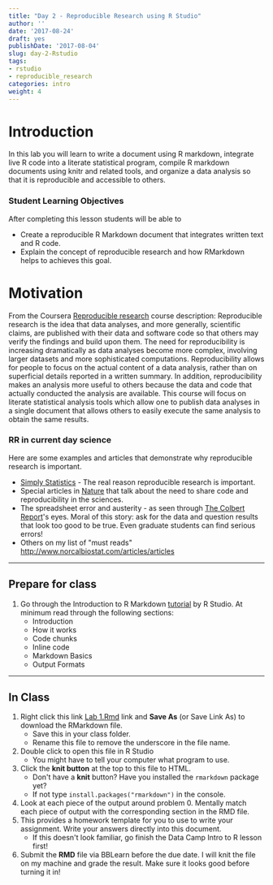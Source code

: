```yaml
---
title: "Day 2 - Reproducible Research using R Studio"
author: ''
date: '2017-08-24'
draft: yes
publishDate: '2017-08-04'
slug: day-2-Rstudio
tags:
- rstudio
- reproducible_research
categories: intro
weight: 4
---
```


# Introduction
In this lab you will learn to write a document using R markdown, integrate live R code into a literate statistical program, compile R markdown documents using knitr and related tools, and organize a data analysis so that it is reproducible and accessible to others.

### Student Learning Objectives
After completing this lesson students will be able to

* Create a reproducible R Markdown document that integrates written text and R code. 
* Explain the concept of reproducible research and how RMarkdown helps to achieves this goal. 


# Motivation

From the Coursera [Reproducible research](https://www.coursera.org/course/repdata) course description: Reproducible research is the idea that data analyses, and more generally, scientific claims, are published with their data and software code so that others may verify the findings and build upon them.  The need for reproducibility is increasing dramatically as data analyses become more complex, involving larger datasets and more sophisticated computations. Reproducibility allows for people to focus on the actual content of a data analysis, rather than on superficial details reported in a written summary. In addition, reproducibility makes an analysis more useful to others because the data and code that actually conducted the analysis are available. This course will focus on literate statistical analysis tools which allow one to publish data analyses in a single document that allows others to easily execute the same analysis to obtain the same results.

### RR in current day science
Here are some examples and articles that demonstrate why reproducible research is important. 

* [Simply Statistics](http://simplystatistics.org/2014/06/06/the-real-reason-reproducible-research-is-important/) - The real reason reproducible research is important.
* Special articles in [Nature](http://www.nature.com/news/reproducibility-1.17552) that talk about the need to share code and reproducibility in the sciences. 
* The spreadsheet error and austerity - as seen through [The Colbert Report](http://thecolbertreport.cc.com/videos/kbgnf0/austerity-s-spreadsheet-error---thomas-herndon)'s eyes. Moral of this story: ask for the data and question results that look too good to be true. Even graduate students can find serious errors!
* Others on my list of "must reads" http://www.norcalbiostat.com/articles/articles 

----- 

## Prepare for class

1. Go through the Introduction to R Markdown [tutorial](http://rmarkdown.rstudio.com/lesson-1.html) by R Studio. At minimum read through the following sections: 
    - Introduction
    - How it works
    - Code chunks
    - Inline code
    - Markdown Basics
    - Output Formats

----- 

## In Class

1. Right click this link [Lab 1.Rmd](lab1.Rmd) link and **Save As** (or Save Link As) to download the RMarkdown file. 
    - Save this in your class folder. 
    - Rename this file to remove the underscore in the file name. 
2. Double click to open this file in R Studio
    - You might have to tell your computer what program to use. 
4. Click the **knit button** at the top to this file to HTML. 
    - Don't have a **knit** button? Have you installed the `rmarkdown` package yet? 
    - If not type `install.packages("rmarkdown")` in the console.
5. Look at each piece of the output around problem 0. Mentally match each piece of output with the corresponding section in the RMD file. 
6. This provides a homework template for you to use to write your assignment. Write your answers directly into this document. 
    - If this doesn't look familiar, go finish the Data Camp Intro to R lesson first!
7. Submit the **RMD** file via BBLearn before the due date. I will knit the file on my machine and grade the result. Make sure it looks good before turning it in!
